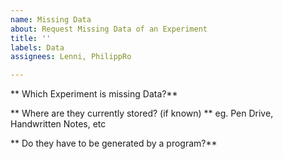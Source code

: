 ```yaml
---
name: Missing Data
about: Request Missing Data of an Experiment
title: ''
labels: Data
assignees: Lenni, PhilippRo

---
```


** Which Experiment is missing Data?**

** Where are they currently stored? (if known) **
eg. Pen Drive, Handwritten Notes, etc

** Do they have to be generated by a program?**
